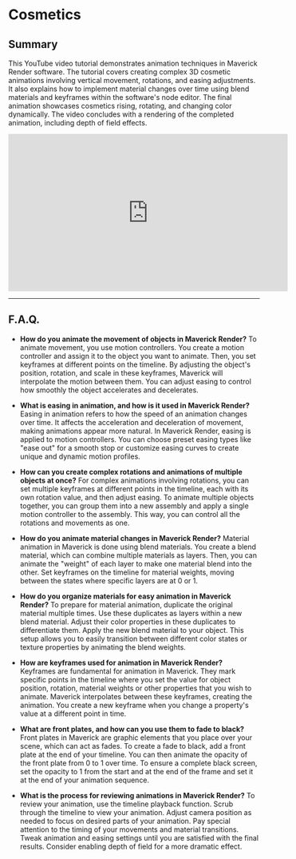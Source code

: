 # Cosmetics

## Summary

This YouTube video tutorial demonstrates animation techniques in Maverick Render software. The tutorial covers creating complex 3D cosmetic animations involving vertical movement, rotations, and easing adjustments. It also explains how to implement material changes over time using blend materials and keyframes within the software's node editor. The final animation showcases cosmetics rising, rotating, and changing color dynamically. The video concludes with a rendering of the completed animation, including depth of field effects.

<iframe width="560" height="315" src="https://www.youtube.com/embed/kxdQiL1V1hc?si=shj-5izeJNWuu87U" title="YouTube video player" frameborder="0" allow="accelerometer; autoplay; clipboard-write; encrypted-media; gyroscope; picture-in-picture; web-share" referrerpolicy="strict-origin-when-cross-origin" allowfullscreen></iframe>

---

## F.A.Q.

- **How do you animate the movement of objects in Maverick Render?**
To animate movement, you use motion controllers. You create a motion controller and assign it to the object you want to animate. Then, you set keyframes at different points on the timeline. By adjusting the object's position, rotation, and scale in these keyframes, Maverick will interpolate the motion between them. You can adjust easing to control how smoothly the object accelerates and decelerates.

- **What is easing in animation, and how is it used in Maverick Render?**
Easing in animation refers to how the speed of an animation changes over time. It affects the acceleration and deceleration of movement, making animations appear more natural. In Maverick Render, easing is applied to motion controllers. You can choose preset easing types like "ease out" for a smooth stop or customize easing curves to create unique and dynamic motion profiles.

- **How can you create complex rotations and animations of multiple objects at once?**
For complex animations involving rotations, you can set multiple keyframes at different points in the timeline, each with its own rotation value, and then adjust easing. To animate multiple objects together, you can group them into a new assembly and apply a single motion controller to the assembly. This way, you can control all the rotations and movements as one.

- **How do you animate material changes in Maverick Render?**
Material animation in Maverick is done using blend materials. You create a blend material, which can combine multiple materials as layers. Then, you can animate the "weight" of each layer to make one material blend into the other. Set keyframes on the timeline for material weights, moving between the states where specific layers are at 0 or 1.

- **How do you organize materials for easy animation in Maverick Render?**
To prepare for material animation, duplicate the original material multiple times. Use these duplicates as layers within a new blend material. Adjust their color properties in these duplicates to differentiate them. Apply the new blend material to your object. This setup allows you to easily transition between different color states or texture properties by animating the blend weights.

- **How are keyframes used for animation in Maverick Render?**
Keyframes are fundamental for animation in Maverick. They mark specific points in the timeline where you set the value for object position, rotation, material weights or other properties that you wish to animate. Maverick interpolates between these keyframes, creating the animation. You create a new keyframe when you change a property's value at a different point in time.

- **What are front plates, and how can you use them to fade to black?**
Front plates in Maverick are graphic elements that you place over your scene, which can act as fades. To create a fade to black, add a front plate at the end of your timeline. You can then animate the opacity of the front plate from 0 to 1 over time. To ensure a complete black screen, set the opacity to 1 from the start and at the end of the frame and set it at the end of your animation sequence.

- **What is the process for reviewing animations in Maverick Render?**
To review your animation, use the timeline playback function. Scrub through the timeline to view your animation. Adjust camera position as needed to focus on desired parts of your animation. Pay special attention to the timing of your movements and material transitions. Tweak animation and easing settings until you are satisfied with the final results. Consider enabling depth of field for a more dramatic effect.
